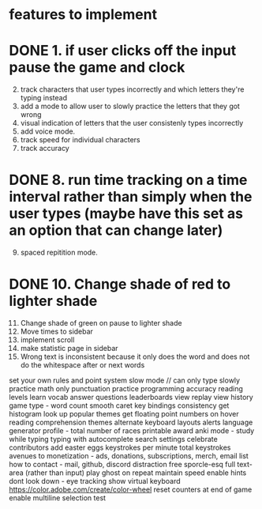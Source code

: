 # features to implement #

# DONE 1. if user clicks off the input pause the game and clock
2. track characters that user types incorrectly and which letters they're typing instead
3. add a mode to allow user to slowly practice the letters that they got wrong
4. visual indication of letters that the user consistenly types incorrectly
5. add voice mode.
6. track speed for individual characters
7. track accuracy
# DONE 8. run time tracking on a time interval rather than simply when the user types (maybe have this set as an option that can change later)
9. spaced repitition mode.
# DONE 10. Change shade of red to lighter shade
11. Change shade of green on pause to lighter shade
12. Move times to sidebar
13. implement scroll
14. make statistic page in sidebar
15. Wrong text is inconsistent because it only does the word
	and does not do the whitespace after or next words

set your own rules and point system
slow mode // can only type slowly 
practice math
only punctuation
practice programming
accuracy
reading levels
learn vocab
answer questions
leaderboards
view replay
view history
game type - word count
smooth caret
key bindings
consistency
get histogram 
look up popular themes
get floating point numbers on hover
reading comprehension
themes
alternate keyboard layouts
alerts
language generator
profile - total number of races
printable award
anki mode - study while typing
typing with autocomplete
search settings
celebrate contributors
add easter eggs
keystrokes per minute 
total keystrokes
avenues to monetization - ads, donations, subscriptions, merch, email list
how to contact - mail, github, discord
distraction free
sporcle-esq
full text-area (rather than input)
play ghost on repeat
maintain speed
enable hints
dont look down - eye tracking
show virtual keyboard
https://color.adobe.com/create/color-wheel
reset counters at end of game
enable multiline
selection test 